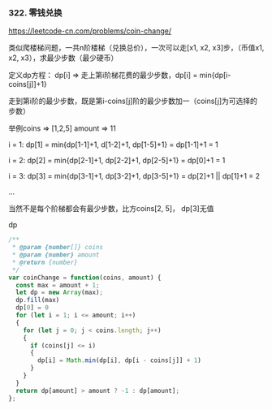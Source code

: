 ### 322. 零钱兑换

https://leetcode-cn.com/problems/coin-change/



类似爬楼梯问题，一共n阶楼梯（兑换总价），一次可以走[x1, x2, x3]步，（币值x1, x2, x3），求最少步数（最少硬币）


定义dp方程： dp[i] => 走上第i阶梯花费的最少步数，dp[i] = min{dp[i-coins[j]]+1}


走到第i阶的最少步数，既是第i-coins[j]阶的最少步数加一（coins[j]为可选择的步数）


举例coins => [1,2,5]  amount => 11

i = 1:  dp[1] = min{dp[1-1]+1, d[1-2]+1, dp[1-5]+1} = dp[1-1]+1 = 1

i = 2:  dp[2] = min{dp[2-1]+1, dp[2-2]+1, dp[2-5]+1} = dp[0]+1 = 1

i = 3: dp[3] = min{dp[3-1]+1, dp[3-2]+1, dp[3-5]+1} = dp[2]+1 || dp[1]+1 = 2

...


当然不是每个阶梯都会有最少步数，比方coins[2, 5]， dp[3]无值


dp
```js
/**
 * @param {number[]} coins
 * @param {number} amount
 * @return {number}
 */
var coinChange = function(coins, amount) {
  const max = amount + 1;
  let dp = new Array(max);
  dp.fill(max)
  dp[0] = 0
  for (let i = 1; i <= amount; i++)
  {
    for (let j = 0; j < coins.length; j++)
    {
      if (coins[j] <= i)
      {
        dp[i] = Math.min(dp[i], dp[i - coins[j]] + 1)
      }
    }
  }
  return dp[amount] > amount ? -1 : dp[amount];
};
```
